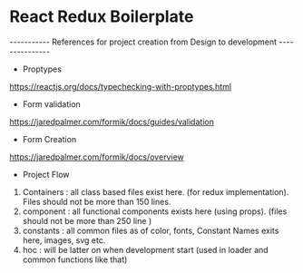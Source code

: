 # React Redux Boilerplate

----------- References for project creation from Design to development ---------------

- Proptypes

https://reactjs.org/docs/typechecking-with-proptypes.html

- Form validation

https://jaredpalmer.com/formik/docs/guides/validation

- Form Creation

https://jaredpalmer.com/formik/docs/overview

- Project Flow

1. Containers : all class based files exist here. (for redux implementation). Files should not be more than 150 lines.
2. component : all functional components exists here (using props). (files should not be more than 250 line )
3. constants : all common files as of color, fonts, Constant Names exits here, images, svg etc.
4. hoc : will be latter on when development start (used in loader and common functions like that)
